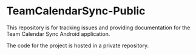 TeamCalendarSync-Public
===========================

This repository is for tracking issues and providing documentation for the Team Calendar Sync Android application.

The code for the project is hosted in a private repository.
